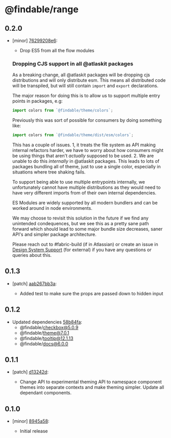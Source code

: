 # @findable/range

## 0.2.0
- [minor] [76299208e6](https://github.com/fnamazing/uiKit/commits/76299208e6):

  - Drop ES5 from all the flow modules

  ### Dropping CJS support in all @atlaskit packages

  As a breaking change, all @atlaskit packages will be dropping cjs distributions and will only distribute esm. This means all distributed code will be transpiled, but will still contain `import` and
  `export` declarations.

  The major reason for doing this is to allow us to support multiple entry points in packages, e.g:

  ```js
  import colors from `@findable/theme/colors`;
  ```

  Previously this was sort of possible for consumers by doing something like:

  ```js
  import colors from `@findable/theme/dist/esm/colors`;
  ```

  This has a couple of issues. 1, it treats the file system as API making internal refactors harder, we have to worry about how consumers might be using things that aren't *actually* supposed to be used. 2. We are unable to do this *internally* in @atlaskit packages. This leads to lots of packages bundling all of theme, just to use a single color, especially in situations where tree shaking fails.

  To support being able to use multiple entrypoints internally, we unfortunately cannot have multiple distributions as they would need to have very different imports from of their own internal dependencies.

  ES Modules are widely supported by all modern bundlers and can be worked around in node environments.

  We may choose to revisit this solution in the future if we find any unintended condequences, but we see this as a pretty sane path forward which should lead to some major bundle size decreases, saner API's and simpler package architecture.

  Please reach out to #fabric-build (if in Atlassian) or create an issue in [Design System Support](https://ecosystem.atlassian.net/secure/CreateIssue.jspa?pid=24670) (for external) if you have any questions or queries about this.

## 0.1.3
- [patch] [aab267bb3a](https://github.com/fnamazing/uiKit/commits/aab267bb3a):

  - Added test to make sure the props are passed down to hidden input

## 0.1.2
- Updated dependencies [58b84fa](https://github.com/fnamazing/uiKit/commits/58b84fa):
  - @findable/checkbox@5.0.9
  - @findable/theme@7.0.1
  - @findable/tooltip@12.1.13
  - @findable/docs@6.0.0

## 0.1.1
- [patch] [d13242d](https://github.com/fnamazing/uiKit/commits/d13242d):

  - Change API to experimental theming API to namespace component themes into separate contexts and make theming simpler. Update all dependant components.

## 0.1.0
- [minor] [8945a58](https://github.com/fnamazing/uiKit/commits/8945a58):

  - Initial release
